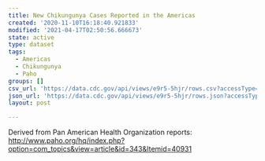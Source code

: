 ```yaml
---
title: New Chikungunya Cases Reported in the Americas
created: '2020-11-10T16:18:40.921833'
modified: '2021-04-17T02:50:56.666673'
state: active
type: dataset
tags:
  - Americas
  - Chikungunya
  - Paho
groups: []
csv_url: 'https://data.cdc.gov/api/views/e9r5-5hjr/rows.csv?accessType=DOWNLOAD'
json_url: 'https://data.cdc.gov/api/views/e9r5-5hjr/rows.json?accessType=DOWNLOAD'
layout: post

---
```

Derived from Pan American Health Organization reports: http://www.paho.org/hq/index.php?option=com_topics&view=article&id=343&Itemid=40931
